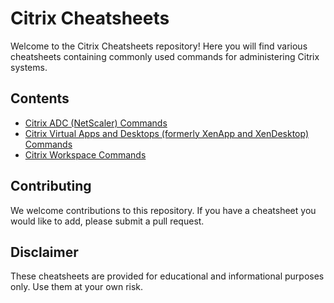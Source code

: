 # Citrix Cheatsheets

Welcome to the Citrix Cheatsheets repository! Here you will find various cheatsheets containing commonly used commands for administering Citrix systems.

## Contents

- [Citrix ADC (NetScaler) Commands](https://github.com/dalhakeem/Citrix/tree/main/Citrix_Cheatsheets/citrix-adc-commands.md)
- [Citrix Virtual Apps and Desktops (formerly XenApp and XenDesktop) Commands](https://github.com/dalhakeem/Citrix/tree/main/Citrix_Cheatsheets/citrix-virtual-apps-and-desktops-commands.md)
- [Citrix Workspace Commands](https://github.com/dalhakeem/Citrix/tree/main/Citrix_Cheatsheets/citrix-workspace-commands.md)

## Contributing

We welcome contributions to this repository. If you have a cheatsheet you would like to add, please submit a pull request.

## Disclaimer

These cheatsheets are provided for educational and informational purposes only. Use them at your own risk.
